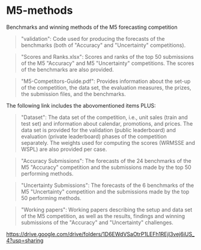 # M5-methods
Benchmarks and winning methods of the M5 forecasting competition

>"validation": Code used for producing the forecasts of the benchmarks (both of "Accuracy" and "Uncertainty" competitions).

>"Scores and Ranks.xlsx": Scores and ranks of the top 50 submissions of the M5 "Accuracy" and M5 "Uncertainty" competitions. The scores of the benchmarks are also provided.

>"M5-Competitors-Guide.pdf": Provides information about the set-up of the competition, the data set, the evaluation measures, the prizes, the submission files, and the benchmarks.



The following link includes the abovomentioned items PLUS:

>"Dataset": The data set of the competition, i.e., unit sales (train and test set) and information about calendar, promotions, and prices. The data set is provided for the validation (public leaderboard) and evaluation (private leaderboard) phases of the competition separately. The weights used for computing the scores (WRMSSE and WSPL) are also provided per case.

>"Accuracy Submissions": The forecasts of the 24 benchmarks of the M5 "Accuracy" competition and the submissions made by the top 50 performing methods.

>"Uncertainty Submissions": The forecasts of the 6 benchmarks of the M5 "Uncertainty" competition and the submissions made by the top 50 performing methods.

>"Working papers": Working papers describing the setup and data set of the M5 competition, as well as the results, findings and winning submissions of the "Accuracy" and "Uncertainty" challenges.

https://drive.google.com/drive/folders/1D6EWdVSaOtrP1LEFh1REjI3vej6iUS_4?usp=sharing


